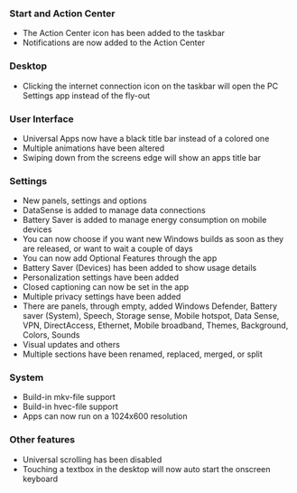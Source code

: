 ### Start and Action Center
- The Action Center icon has been added to the taskbar
- Notifications are now added to the Action Center

### Desktop
- Clicking the internet connection icon on the taskbar will open the PC Settings app instead of the fly-out

### User Interface
- Universal Apps now have a black title bar instead of a colored one
- Multiple animations have been altered
- Swiping down from the screens edge will show an apps title bar

### Settings
- New panels, settings and options
 - DataSense is added to manage data connections
 - Battery Saver is added to manage energy consumption on mobile devices
 - You can now choose if you want new Windows builds as soon as they are released, or want to wait a couple of days
 - You can now add Optional Features through the app
 - Battery Saver (Devices) has been added to show usage details
 - Personalization settings have been added
 - Closed captioning can now be set in the app
 - Multiple privacy settings have been added
 - There are panels, through empty, added Windows Defender, Battery saver (System), Speech, Storage sense, Mobile hotspot, Data Sense, VPN, DirectAccess, Ethernet, Mobile broadband, Themes, Background, Colors, Sounds
- Visual updates and others
 - Multiple sections have been renamed, replaced, merged, or split

### System
- Build-in mkv-file support
- Build-in hvec-file support
- Apps can now run on a 1024x600 resolution

### Other features
- Universal scrolling has been disabled
- Touching a textbox in the desktop will now auto start the onscreen keyboard